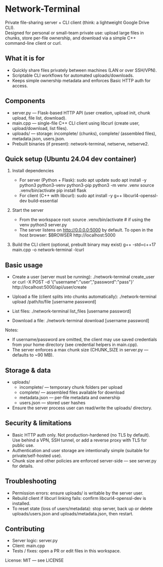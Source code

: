 # Network-Terminal

Private file-sharing server + CLI client (think: a lightweight Google Drive CLI).  
Designed for personal or small-team private use: upload large files in chunks, store per-file ownership, and download via a simple C++ command-line client or curl.

## What it is for
- Quickly share files privately between machines (LAN or over SSH/VPN).
- Scriptable CLI workflows for automated uploads/downloads.
- Keeps simple ownership metadata and enforces Basic HTTP auth for access.

## Components
- server.py — Flask-based HTTP API (user creation, upload init, chunk upload, file list, download).
- main.cpp — single-file C++ CLI client using libcurl (create user, upload/download, list files).
- uploads/ — storage: incomplete/ (chunks), complete/ (assembled files), metadata.json, users.json.
- Prebuilt binaries (if present): network-terminal, netserve, netserve2.

## Quick setup (Ubuntu 24.04 dev container)
1. Install dependencies
   - For server (Python + Flask):
     sudo apt update
     sudo apt install -y python3 python3-venv python3-pip
     python3 -m venv .venv
     source .venv/bin/activate
     pip install flask
   - For client (C++ with libcurl):
     sudo apt install -y g++ libcurl4-openssl-dev build-essential

2. Start the server
   - From the workspace root:
     source .venv/bin/activate   # if using the venv
     python3 server.py
   - The server listens on http://0.0.0.0:5000 by default. To open in the host browser:
     $BROWSER http://localhost:5000

3. Build the CLI client (optional, prebuilt binary may exist)
   g++ -std=c++17 main.cpp -o network-terminal -lcurl

## Basic usage
- Create a user (server must be running):
  ./network-terminal create_user <username> <password>
  or
  curl -X POST -d '{"username":"user","password":"pass"}' http://localhost:5000/api/user/create

- Upload a file (client splits into chunks automatically):
  ./network-terminal upload /path/to/file [username password]

- List files:
  ./network-terminal list_files [username password]

- Download a file:
  ./network-terminal download <filename> <outpath> [username password]

Notes:
- If username/password are omitted, the client may use saved credentials from your home directory (see credential helpers in main.cpp).
- The server enforces a max chunk size (CHUNK_SIZE in server.py — defaults to ~90 MB).

## Storage & data
- uploads/
  - incomplete/ — temporary chunk folders per upload
  - complete/ — assembled files available for download
  - metadata.json — per-file metadata and ownership
  - users.json — stored user hashes
- Ensure the server process user can read/write the uploads/ directory.

## Security & limitations
- Basic HTTP auth only. Not production-hardened (no TLS by default). Use behind a VPN, SSH tunnel, or add a reverse proxy with TLS for public use.
- Authentication and user storage are intentionally simple (suitable for private/self-hosted use).
- Chunk size and other policies are enforced server-side — see server.py for details.

## Troubleshooting
- Permission errors: ensure uploads/ is writable by the server user.
- Rebuild client if libcurl linking fails: confirm libcurl4-openssl-dev is installed.
- To reset state (loss of users/metadata): stop server, back up or delete uploads/users.json and uploads/metadata.json, then restart.

## Contributing
- Server logic: server.py
- Client: main.cpp
- Tests / fixes: open a PR or edit files in this workspace.

License: MIT — see LICENSE
